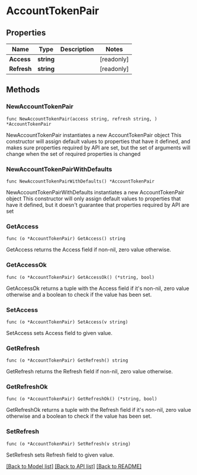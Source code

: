 # AccountTokenPair

## Properties

Name | Type | Description | Notes
------------ | ------------- | ------------- | -------------
**Access** | **string** |  | [readonly] 
**Refresh** | **string** |  | [readonly] 

## Methods

### NewAccountTokenPair

`func NewAccountTokenPair(access string, refresh string, ) *AccountTokenPair`

NewAccountTokenPair instantiates a new AccountTokenPair object
This constructor will assign default values to properties that have it defined,
and makes sure properties required by API are set, but the set of arguments
will change when the set of required properties is changed

### NewAccountTokenPairWithDefaults

`func NewAccountTokenPairWithDefaults() *AccountTokenPair`

NewAccountTokenPairWithDefaults instantiates a new AccountTokenPair object
This constructor will only assign default values to properties that have it defined,
but it doesn't guarantee that properties required by API are set

### GetAccess

`func (o *AccountTokenPair) GetAccess() string`

GetAccess returns the Access field if non-nil, zero value otherwise.

### GetAccessOk

`func (o *AccountTokenPair) GetAccessOk() (*string, bool)`

GetAccessOk returns a tuple with the Access field if it's non-nil, zero value otherwise
and a boolean to check if the value has been set.

### SetAccess

`func (o *AccountTokenPair) SetAccess(v string)`

SetAccess sets Access field to given value.


### GetRefresh

`func (o *AccountTokenPair) GetRefresh() string`

GetRefresh returns the Refresh field if non-nil, zero value otherwise.

### GetRefreshOk

`func (o *AccountTokenPair) GetRefreshOk() (*string, bool)`

GetRefreshOk returns a tuple with the Refresh field if it's non-nil, zero value otherwise
and a boolean to check if the value has been set.

### SetRefresh

`func (o *AccountTokenPair) SetRefresh(v string)`

SetRefresh sets Refresh field to given value.



[[Back to Model list]](../README.md#documentation-for-models) [[Back to API list]](../README.md#documentation-for-api-endpoints) [[Back to README]](../README.md)


